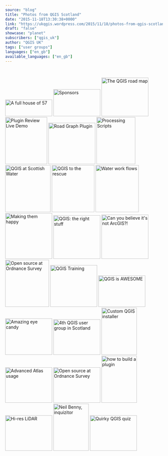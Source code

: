 ```yaml
---
source: "blog"
title: "Photos from QGIS Scotland"
date: "2015-11-18T13:30:38+0000"
link: "https://ukqgis.wordpress.com/2015/11/18/photos-from-qgis-scotland/"
draft: "false"
showcase: "planet"
subscribers: ["qgis_uk"]
author: "QGIS UK"
tags: ["user groups"]
languages: ["en_gb"]
available_languages: ["en_gb"]
---
```


<p>&nbsp;</p>

<a href="https://ukqgis.wordpress.com/2015/11/18/photos-from-qgis-scotland/p1080247_w/#main"><img alt="A full house of 57" class="attachment-thumbnail size-thumbnail" height="53" src="https://ukqgis.files.wordpress.com/2015/11/p1080247_w.jpg?w=150&#038;h=53" width="150" /></a>
<a href="https://ukqgis.wordpress.com/2015/11/18/photos-from-qgis-scotland/p1080266_w/#main"><img alt="Sponsors" class="attachment-thumbnail size-thumbnail" height="86" src="https://ukqgis.files.wordpress.com/2015/11/p1080266_w.jpg?w=150&#038;h=86" width="150" /></a>
<a href="https://ukqgis.wordpress.com/2015/11/18/photos-from-qgis-scotland/p1080246_w/#main"><img alt="The QGIS road map" class="attachment-thumbnail size-thumbnail" height="123" src="https://ukqgis.files.wordpress.com/2015/11/p1080246_w.jpg?w=150&#038;h=123" width="150" /></a>
<a href="https://ukqgis.wordpress.com/2015/11/18/photos-from-qgis-scotland/p1080253_w/#main"><img alt="Plugin Review Live Demo" class="attachment-thumbnail size-thumbnail" height="150" src="https://ukqgis.files.wordpress.com/2015/11/p1080253_w.jpg?w=134&#038;h=150" width="134" /></a>
<a href="https://ukqgis.wordpress.com/2015/11/18/photos-from-qgis-scotland/p1080261_w/#main"><img alt="Road Graph Plugin" class="attachment-thumbnail size-thumbnail" height="132" src="https://ukqgis.files.wordpress.com/2015/11/p1080261_w.jpg?w=150&#038;h=132" width="150" /></a>
<a href="https://ukqgis.wordpress.com/2015/11/18/photos-from-qgis-scotland/p1080262_w/#main"><img alt="Processing Scripts" class="attachment-thumbnail size-thumbnail" height="150" src="https://ukqgis.files.wordpress.com/2015/11/p1080262_w.jpg?w=124&#038;h=150" width="124" /></a>
<a href="https://ukqgis.wordpress.com/2015/11/18/photos-from-qgis-scotland/p1080263_w/#main"><img alt="QGIS at Scottish Water" class="attachment-thumbnail size-thumbnail" height="150" src="https://ukqgis.files.wordpress.com/2015/11/p1080263_w.jpg?w=145&#038;h=150" width="145" /></a>
<a href="https://ukqgis.wordpress.com/2015/11/18/photos-from-qgis-scotland/p1080264_w/#main"><img alt="QGIS to the rescue" class="attachment-thumbnail size-thumbnail" height="150" src="https://ukqgis.files.wordpress.com/2015/11/p1080264_w.jpg?w=136&#038;h=150" width="136" /></a>
<a href="https://ukqgis.wordpress.com/2015/11/18/photos-from-qgis-scotland/p1080265_w/#main"><img alt="Water work flows" class="attachment-thumbnail size-thumbnail" height="150" src="https://ukqgis.files.wordpress.com/2015/11/p1080265_w.jpg?w=138&#038;h=150" width="138" /></a>
<a href="https://ukqgis.wordpress.com/2015/11/18/photos-from-qgis-scotland/p1080258_w/#main"><img alt="Making them happy" class="attachment-thumbnail size-thumbnail" height="146" src="https://ukqgis.files.wordpress.com/2015/11/p1080258_w.jpg?w=150&#038;h=146" width="150" /></a>
<a href="https://ukqgis.wordpress.com/2015/11/18/photos-from-qgis-scotland/p1080259_w/#main"><img alt="QGIS: the right stuff" class="attachment-thumbnail size-thumbnail" height="139" src="https://ukqgis.files.wordpress.com/2015/11/p1080259_w.jpg?w=150&#038;h=139" width="150" /></a>
<a href="https://ukqgis.wordpress.com/2015/11/18/photos-from-qgis-scotland/p1080260_w/#main"><img alt="Can you believe it&#039;s not ArcGIS?!" class="attachment-thumbnail size-thumbnail" height="141" src="https://ukqgis.files.wordpress.com/2015/11/p1080260_w.jpg?w=150&#038;h=141" width="150" /></a>
<a href="https://ukqgis.wordpress.com/2015/11/18/photos-from-qgis-scotland/p1080268_w/#main"><img alt="Open source at Ordnance Survey" class="attachment-thumbnail size-thumbnail" height="150" src="https://ukqgis.files.wordpress.com/2015/11/p1080268_w.jpg?w=140&#038;h=150" width="140" /></a>
<a href="https://ukqgis.wordpress.com/2015/11/18/photos-from-qgis-scotland/p1080272_w/#main"><img alt="QGIS Training" class="attachment-thumbnail size-thumbnail" height="133" src="https://ukqgis.files.wordpress.com/2015/11/p1080272_w.jpg?w=150&#038;h=133" width="150" /></a>
<a href="https://ukqgis.wordpress.com/2015/11/18/photos-from-qgis-scotland/p1080274_w/#main"><img alt="QGIS is AWESOME" class="attachment-thumbnail size-thumbnail" height="100" src="https://ukqgis.files.wordpress.com/2015/11/p1080274_w.jpg?w=150&#038;h=100" width="150" /></a>
<a href="https://ukqgis.wordpress.com/2015/11/18/photos-from-qgis-scotland/p1080275_w/#main"><img alt="Amazing eye candy" class="attachment-thumbnail size-thumbnail" height="116" src="https://ukqgis.files.wordpress.com/2015/11/p1080275_w.jpg?w=150&#038;h=116" width="150" /></a>
<a href="https://ukqgis.wordpress.com/2015/11/18/photos-from-qgis-scotland/img_20151116_094612/#main"><img alt="4th QGIS user group in Scotland" class="attachment-thumbnail size-thumbnail" height="113" src="https://ukqgis.files.wordpress.com/2015/11/img_20151116_094612.jpg?w=150&#038;h=113" width="150" /></a>
<a href="https://ukqgis.wordpress.com/2015/11/18/photos-from-qgis-scotland/img_20151116_103620/#main"><img alt="Custom QGIS installer" class="attachment-thumbnail size-thumbnail" height="150" src="https://ukqgis.files.wordpress.com/2015/11/img_20151116_103620.jpg?w=113&#038;h=150" width="113" /></a>
<a href="https://ukqgis.wordpress.com/2015/11/18/photos-from-qgis-scotland/img_20151116_104905/#main"><img alt="Advanced Atlas usage" class="attachment-thumbnail size-thumbnail" height="113" src="https://ukqgis.files.wordpress.com/2015/11/img_20151116_104905.jpg?w=150&#038;h=113" width="150" /></a>
<a href="https://ukqgis.wordpress.com/2015/11/18/photos-from-qgis-scotland/img_20151116_150347/#main"><img alt="Open source at Ordnance Survey" class="attachment-thumbnail size-thumbnail" height="113" src="https://ukqgis.files.wordpress.com/2015/11/img_20151116_150347.jpg?w=150&#038;h=113" width="150" /></a>
<a href="https://ukqgis.wordpress.com/2015/11/18/photos-from-qgis-scotland/img_20151116_134922/#main"><img alt="how to build a plugin" class="attachment-thumbnail size-thumbnail" height="150" src="https://ukqgis.files.wordpress.com/2015/11/img_20151116_134922.jpg?w=113&#038;h=150" width="113" /></a>
<a href="https://ukqgis.wordpress.com/2015/11/18/photos-from-qgis-scotland/img_20151116_154818/#main"><img alt="Hi-res LiDAR" class="attachment-thumbnail size-thumbnail" height="113" src="https://ukqgis.files.wordpress.com/2015/11/img_20151116_154818.jpg?w=150&#038;h=113" width="150" /></a>
<a href="https://ukqgis.wordpress.com/2015/11/18/photos-from-qgis-scotland/img_20151116_130359/#main"><img alt="Neil Benny, inquizitor" class="attachment-thumbnail size-thumbnail" height="150" src="https://ukqgis.files.wordpress.com/2015/11/img_20151116_130359.jpg?w=113&#038;h=150" width="113" /></a>
<a href="https://ukqgis.wordpress.com/2015/11/18/photos-from-qgis-scotland/img_20151116_130535/#main"><img alt="Quirky QGIS quiz" class="attachment-thumbnail size-thumbnail" height="113" src="https://ukqgis.files.wordpress.com/2015/11/img_20151116_130535.jpg?w=150&#038;h=113" width="150" /></a>

